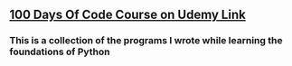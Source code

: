 <h2><a href="https://www.udemy.com/course/100-days-of-code/">100 Days Of Code Course on Udemy Link</a></h2>

<h3>This is a collection of the programs I wrote while learning the foundations of Python</h3>

